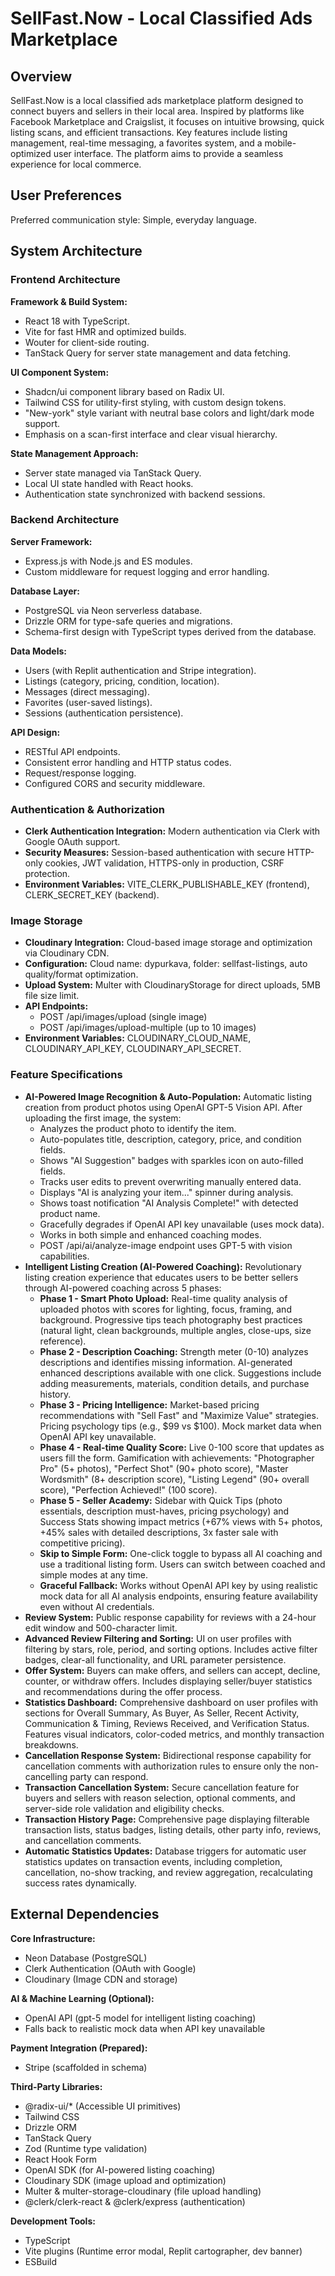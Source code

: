 # SellFast.Now - Local Classified Ads Marketplace

## Overview

SellFast.Now is a local classified ads marketplace platform designed to connect buyers and sellers in their local area. Inspired by platforms like Facebook Marketplace and Craigslist, it focuses on intuitive browsing, quick listing scans, and efficient transactions. Key features include listing management, real-time messaging, a favorites system, and a mobile-optimized user interface. The platform aims to provide a seamless experience for local commerce.

## User Preferences

Preferred communication style: Simple, everyday language.

## System Architecture

### Frontend Architecture

**Framework & Build System:**
- React 18 with TypeScript.
- Vite for fast HMR and optimized builds.
- Wouter for client-side routing.
- TanStack Query for server state management and data fetching.

**UI Component System:**
- Shadcn/ui component library based on Radix UI.
- Tailwind CSS for utility-first styling, with custom design tokens.
- "New-york" style variant with neutral base colors and light/dark mode support.
- Emphasis on a scan-first interface and clear visual hierarchy.

**State Management Approach:**
- Server state managed via TanStack Query.
- Local UI state handled with React hooks.
- Authentication state synchronized with backend sessions.

### Backend Architecture

**Server Framework:**
- Express.js with Node.js and ES modules.
- Custom middleware for request logging and error handling.

**Database Layer:**
- PostgreSQL via Neon serverless database.
- Drizzle ORM for type-safe queries and migrations.
- Schema-first design with TypeScript types derived from the database.

**Data Models:**
- Users (with Replit authentication and Stripe integration).
- Listings (category, pricing, condition, location).
- Messages (direct messaging).
- Favorites (user-saved listings).
- Sessions (authentication persistence).

**API Design:**
- RESTful API endpoints.
- Consistent error handling and HTTP status codes.
- Request/response logging.
- Configured CORS and security middleware.

### Authentication & Authorization

- **Clerk Authentication Integration:** Modern authentication via Clerk with Google OAuth support.
- **Security Measures:** Session-based authentication with secure HTTP-only cookies, JWT validation, HTTPS-only in production, CSRF protection.
- **Environment Variables:** VITE_CLERK_PUBLISHABLE_KEY (frontend), CLERK_SECRET_KEY (backend).

### Image Storage

- **Cloudinary Integration:** Cloud-based image storage and optimization via Cloudinary CDN.
- **Configuration:** Cloud name: dypurkava, folder: sellfast-listings, auto quality/format optimization.
- **Upload System:** Multer with CloudinaryStorage for direct uploads, 5MB file size limit.
- **API Endpoints:** 
  - POST /api/images/upload (single image)
  - POST /api/images/upload-multiple (up to 10 images)
- **Environment Variables:** CLOUDINARY_CLOUD_NAME, CLOUDINARY_API_KEY, CLOUDINARY_API_SECRET.

### Feature Specifications

- **AI-Powered Image Recognition & Auto-Population:** Automatic listing creation from product photos using OpenAI GPT-5 Vision API. After uploading the first image, the system:
  - Analyzes the product photo to identify the item.
  - Auto-populates title, description, category, price, and condition fields.
  - Shows "AI Suggestion" badges with sparkles icon on auto-filled fields.
  - Tracks user edits to prevent overwriting manually entered data.
  - Displays "AI is analyzing your item..." spinner during analysis.
  - Shows toast notification "AI Analysis Complete!" with detected product name.
  - Gracefully degrades if OpenAI API key unavailable (uses mock data).
  - Works in both simple and enhanced coaching modes.
  - POST /api/ai/analyze-image endpoint uses GPT-5 with vision capabilities.
- **Intelligent Listing Creation (AI-Powered Coaching):** Revolutionary listing creation experience that educates users to be better sellers through AI-powered coaching across 5 phases:
  - **Phase 1 - Smart Photo Upload:** Real-time quality analysis of uploaded photos with scores for lighting, focus, framing, and background. Progressive tips teach photography best practices (natural light, clean backgrounds, multiple angles, close-ups, size reference).
  - **Phase 2 - Description Coaching:** Strength meter (0-10) analyzes descriptions and identifies missing information. AI-generated enhanced descriptions available with one click. Suggestions include adding measurements, materials, condition details, and purchase history.
  - **Phase 3 - Pricing Intelligence:** Market-based pricing recommendations with "Sell Fast" and "Maximize Value" strategies. Pricing psychology tips (e.g., $99 vs $100). Mock market data when OpenAI API key unavailable.
  - **Phase 4 - Real-time Quality Score:** Live 0-100 score that updates as users fill the form. Gamification with achievements: "Photographer Pro" (5+ photos), "Perfect Shot" (90+ photo score), "Master Wordsmith" (8+ description score), "Listing Legend" (90+ overall score), "Perfection Achieved!" (100 score).
  - **Phase 5 - Seller Academy:** Sidebar with Quick Tips (photo essentials, description must-haves, pricing psychology) and Success Stats showing impact metrics (+67% views with 5+ photos, +45% sales with detailed descriptions, 3x faster sale with competitive pricing).
  - **Skip to Simple Form:** One-click toggle to bypass all AI coaching and use a traditional listing form. Users can switch between coached and simple modes at any time.
  - **Graceful Fallback:** Works without OpenAI API key by using realistic mock data for all AI analysis endpoints, ensuring feature availability even without AI credentials.
- **Review System:** Public response capability for reviews with a 24-hour edit window and 500-character limit.
- **Advanced Review Filtering and Sorting:** UI on user profiles with filtering by stars, role, period, and sorting options. Includes active filter badges, clear-all functionality, and URL parameter persistence.
- **Offer System:** Buyers can make offers, and sellers can accept, decline, counter, or withdraw offers. Includes displaying seller/buyer statistics and recommendations during the offer process.
- **Statistics Dashboard:** Comprehensive dashboard on user profiles with sections for Overall Summary, As Buyer, As Seller, Recent Activity, Communication & Timing, Reviews Received, and Verification Status. Features visual indicators, color-coded metrics, and monthly transaction breakdowns.
- **Cancellation Response System:** Bidirectional response capability for cancellation comments with authorization rules to ensure only the non-cancelling party can respond.
- **Transaction Cancellation System:** Secure cancellation feature for buyers and sellers with reason selection, optional comments, and server-side role validation and eligibility checks.
- **Transaction History Page:** Comprehensive page displaying filterable transaction lists, status badges, listing details, other party info, reviews, and cancellation comments.
- **Automatic Statistics Updates:** Database triggers for automatic user statistics updates on transaction events, including completion, cancellation, no-show tracking, and review aggregation, recalculating success rates dynamically.

## External Dependencies

**Core Infrastructure:**
- Neon Database (PostgreSQL)
- Clerk Authentication (OAuth with Google)
- Cloudinary (Image CDN and storage)

**AI & Machine Learning (Optional):**
- OpenAI API (gpt-5 model for intelligent listing coaching)
- Falls back to realistic mock data when API key unavailable

**Payment Integration (Prepared):**
- Stripe (scaffolded in schema)

**Third-Party Libraries:**
- @radix-ui/* (Accessible UI primitives)
- Tailwind CSS
- Drizzle ORM
- TanStack Query
- Zod (Runtime type validation)
- React Hook Form
- OpenAI SDK (for AI-powered listing coaching)
- Cloudinary SDK (image upload and optimization)
- Multer & multer-storage-cloudinary (file upload handling)
- @clerk/clerk-react & @clerk/express (authentication)

**Development Tools:**
- TypeScript
- Vite plugins (Runtime error modal, Replit cartographer, dev banner)
- ESBuild